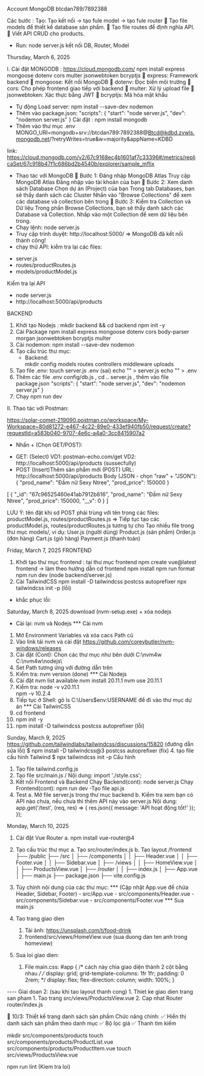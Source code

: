Account MongoDB btcdan789/7892388

Các bước : 
Tạo: Tạo kết nối -> tạo fule model -> tạo fule router
🔹 Tạo file models để thiết kế database sản phẩm.
🔹 Tạo file routes để định nghĩa API.
🔹 Viết API CRUD cho products.

- Run: node server.js kết nối DB, Router, Model

Thursday, March 6, 2025

I. Cài đặt MONGODB : https://cloud.mongodb.com/
npm install express mongoose dotenv cors multer jsonwebtoken bcryptjs
🔹 express: Framework backend
🔹 mongoose: Kết nối MongoDB
🔹 dotenv: Đọc biến môi trường
🔹 cors: Cho phép frontend giao tiếp với backend
🔹 multer: Xử lý upload file
🔹 jsonwebtoken: Xác thực bằng JWT
🔹 bcryptjs: Mã hóa mật khẩu
- Tự động Load server: npm install --save-dev nodemon
- Thêm vào package.json: 
"scripts": {
  "start": "node server.js",
  "dev": "nodemon server.js"
}
Cài đặt : npm install mongodb
- Thêm vào thư mục .env
MONGO_URI=mongodb+srv://btcdan789:7892388@Btcd@kdbd.zvwls.mongodb.net/?retryWrites=true&w=majority&appName=KDBD 

link: https://cloud.mongodb.com/v2/67c9168ec4b1601af7c33396#/metrics/replicaSet/67c918b47f1c686bd2b4540b/explorer/sample_mflix
- Thao tác với MongoDB 
 🔹 Bước 1: Đăng nhập MongoDB Atlas
Truy cập MongoDB Atlas
Đăng nhập vào tài khoản của bạn
🔹 Bước 2: Xem danh sách Database
Chọn dự án (Project) của bạn
Trong tab Databases, bạn sẽ thấy danh sách các Cluster
Nhấn vào "Browse Collections" để xem các database và collection bên trong
🔹 Bước 3: Kiểm tra Collection và Dữ liệu
Trong phần Browse Collections, bạn sẽ thấy danh sách các Database và Collection.
Nhấp vào một Collection để xem dữ liệu bên trong.
- Chạy lệnh: node server.js
- Truy cập trình duyệt: http://localhost:5000/
=>  MongoDB đã kết nối thành công!
- chạy thử API: kiểm tra lại các files:
 + server.js
 + routes/productRoutes.js
 + models/productModel.js

Kiểm tra lại API
- node server.js
- http://localhost:5000/api/products

BACKEND
1. Khởi tạo Nodejs :
    mkdir backend && cd backend
    npm init -y
2. Cài Package
    npm install express mongoose dotenv cors body-parser morgan jsonwebtoken bcryptjs multer
3. Cài nodemon: npm install --save-dev nodemon
4. Tạo cấu trúc thư mục:
    - Backend:  
    mkdir config models routes controllers middleware uploads
5. Tạo file .env:
    touch server.js .env (sai)
    echo "" > server.js
    echo "" > .env
6. Thêm các file .env config/db.js , cd .. server.js , thêm vào file package.json 
"scripts": {
  "start": "node server.js",
  "dev": "nodemon server.js"
}
7. Chạy npm run dev

II. Thao tác với Postman: 
<!-- Format https://jsonformatter.curiousconcept.com/# -->
https://solar-comet-219090.postman.co/workspace/My-Workspace~80d81272-e467-4c22-89e0-433ef940fb50/request/create?requestId=a583b040-9707-4e6c-a4a0-3cc8415907a2
- Nhấn + (Chọn GET/POST):
 + GET: (Select)
  VD1: postman-echo.com/get
  VD2: http://localhost:5000/api/products (sussecfully)
 + POST (Insert)Thêm sản phẩm mới (POST)
URL: http://localhost:5000/api/products
Body (JSON - chọn "raw" + "JSON"):
{
    "prod_name": "Đầm nữ Sexy Ntree",
    "prod_price": 150000
}

[
    {
        "_id": "67c96525460e41ab7912b816",
        "prod_name": "Đầm nữ Sexy Ntree",
        "prod_price": 150000,
        "__v": 0
    }
]

LƯU Ý: tên đặt khi sd POST phải trùng với tên trong các files:
productModel.js, routes/productRoutes.js
=> Tiếp tục tạo các productModel.js, routes/productRoutes.js tương tự cho 
Tạo nhiều file trong thư mục models/, ví dụ:
User.js (người dùng)
Product.js (sản phẩm)
Order.js (đơn hàng)
Cart.js (giỏ hàng)
Payment.js (thanh toán)

Friday, March 7, 2025
FRONTEND 
1. Khởi tạo thư mục frontend :
tại thư mục frontend
npm create vue@latest frontend -> làm theo hướng dẫn 
cd frontend
npm install
npm run format
npm run dev (node backend/server.js)
2. Cài TailwindCSS
npm install -D tailwindcss postcss autoprefixer
npx tailwindcss init -p (lỗi)
- khắc phục lỗi:

Saturday, March 8, 2025
download (nvm-setup.exe) + xóa nodejs 
- Cài lại: nvm và Nodejs
*** Cài nvm
1. Mở Environment Variables và xóa cacs Path cũ
2. Vào link tải nvm và cài đặt
https://github.com/coreybutler/nvm-windows/releases
3. Cài đặt (Cont): Chọn các thư mục như bên dưới
C:\nvm4w\
C:\nvm4w\nodejs\
4. Set Path tương ứng với đường dẫn trên
5. Kiểm tra: nvm version (done)
*** Cài Nodejs
1. Cài đặt
nvm list available
nvm install 20.11.1
nvm use 20.11.1
2. Kiểm tra: 
node -v v20.11.1    
npm -v  10.2.4
3. Tiếp tục ở Shell: gõ ls C:\Users\$env:USERNAME để đi vào thư mục dự án
*** Cài TailwinCSS
1. cd frontend
2. npm init -y
3. npm install -D tailwindcss postcss autoprefixer (lỗi)

Sunday, March 9, 2025
https://github.com/tailwindlabs/tailwindcss/discussions/15820 (đường dẫn sửa lỗi)
$ npm install -D tailwindcss@3 postcss autoprefixer (fix)
4. tạo file cấu hình Tailwind
$ npx tailwindcss init -p
Cấu hình
1. Tạo file tailwind.config.js
2. Tạo file src/main.js / Nội dung: import './style.css';
3. Kết nối Frontend và Backend
Chạy Backend(cont): node server.js
Chạy Frontend(cont): npm run dev
-Tạo file api.js
4. Test
 a. Mở file server.js trong thư mục backend
 b. Kiểm tra xem bạn có API nào chưa, nếu chưa thì thêm API này vào server.js
Nội dung: 
app.get('/test', (req, res) => {
  res.json({ message: 'API hoạt động tốt!' });
});

Monday, March 10, 2025
1. Cài đặt Vue Router
    a. npm install vue-router@4
2. Tạo cấu trúc thư mục
    a. Tạo src/router/index.js
    b. Tạo layout
    /frontend
 ├── /public
 ├── /src
 │   ├── /components
 │   │   ├── Header.vue
 │   │   ├── Footer.vue
 │   │   ├── Sidebar.vue
 │   ├── /views
 │   │   ├── HomeView.vue
 │   │   ├── ProductsView.vue
 │   ├── /router
 │   │   ├── index.js
 │   ├── App.vue
 │   ├── main.js
 ├── package.json
 ├── vite.config.js
3. Tùy chỉnh nội dung của các thư mục:
        *** (Cập nhật App.vue để chứa Header, Sidebar, Footer)
         - src/App.vue 
         - src/components/Header.vue
         - src/components/Sidebar.vue
         - src/components/Footer.vue
        *** Sua main.js

4. Tao trang giao dien
   1.  Tải ảnh: https://unsplash.com/t/food-drink
   2.  frontend/src/views/HomeView.vue (sua duong dan ten anh trong homeview)
5. Sua loi giao dien:
   1. File main.css: 
    #app {
    /* cách này chia giao diện thành 2 cột bằng nhau */
    /* display: grid;
    grid-template-columns: 1fr 1fr;
    padding: 0 2rem; */ 
    display: flex;
    flex-direction: column;
    width: 100%;
  }

  ---- Giai doan 2: (sau khi tao layout thanh cong)
    1. Thiet ke giao dien trang san pham
       1. Tao trang src/views/ProductsView.vue
       2. Cap nhat Router router/index.js


📅 10/3: Thiết kế trang danh sách sản phẩm
Chức năng chính:
✅ Hiển thị danh sách sản phẩm theo danh mục
✅ Bộ lọc giá
✅ Thanh tìm kiếm

mkdir src/components/products
touch src/components/products/ProductList.vue src/components/products/ProductItem.vue
touch src/views/ProductsView.vue


npm run lint (Kiem tra loi)